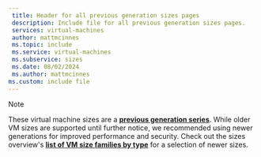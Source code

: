 ```yaml
---
 title: Header for all previous generation sizes pages
 description: Include file for all previous generation sizes pages.
 services: virtual-machines
 author: mattmcinnes
 ms.topic: include
 ms.service: virtual-machines
 ms.subservice: sizes
 ms.date: 08/02/2024
 ms.author: mattmcinnes
ms.custom: include file
---
```

> [!NOTE]
> These virtual machine sizes are a [**previous generation series**](../previous-gen-sizes-list.md). While older VM sizes are supported until further notice, we recommended using newer generations for improved performance and security. Check out the sizes overview's [**list of VM size families by type**](../overview.md#list-of-vm-size-families-by-type) for a selection of newer sizes.